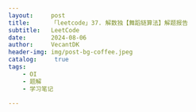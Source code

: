 ```yaml
---
layout:     post
title:      「leetcode」37. 解数独【舞蹈链算法】解题报告
subtitle:   LeetCode
date:       2024-08-06
author:     VecantDK
header-img: img/post-bg-coffee.jpeg
catalog: 	 true
tags:
    - OI
    - 题解
    - 学习笔记

---
```


<style>
pre {
    overflow-y: auto;
    max-height: 300px;
}
</style>

<head>
    <script src="https://cdn.mathjax.org/mathjax/latest/MathJax.js?config=TeX-AMS-MML_HTMLorMML" type="text/javascript"></script>
    <script type="text/x-mathjax-config">
        MathJax.Hub.Config({
            tex2jax: {
            skipTags: ['script', 'noscript', 'style', 'textarea', 'pre'],
            inlineMath: [['$','$']]
            }
        });
    </script>
</head>

